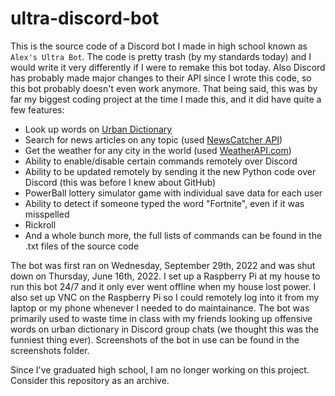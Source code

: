 # ultra-discord-bot

This is the source code of a Discord bot I made in high school known as ```Alex's Ultra Bot```. The code is pretty trash (by my standards today) and I would write it very differently if I were to remake this bot today. Also Discord has probably made major changes to their API since I wrote this code, so this bot probably doesn't even work anymore. That being said, this was by far my biggest coding project at the time I made this, and it did have quite a few features:

- Look up words on [Urban Dictionary](https://www.urbandictionary.com/)
- Search for news articles on any topic (used [NewsCatcher API](https://www.newscatcherapi.com/))
- Get the weather for any city in the world (used [WeatherAPI.com](https://www.weatherapi.com/))
- Ability to enable/disable certain commands remotely over Discord
- Ability to be updated remotely by sending it the new Python code over Discord (this was before I knew about GitHub)
- PowerBall lottery simulator game with individual save data for each user
- Ability to detect if someone typed the word "Fortnite", even if it was misspelled
- Rickroll
- And a whole bunch more, the full lists of commands can be found in the .txt files of the source code

The bot was first ran on Wednesday, September 29th, 2022 and was shut down on Thursday, June 16th, 2022. I set up a Raspberry Pi at my house to run this bot 24/7 and it only ever went offline when my house lost power. I also set up VNC on the Raspberry Pi so I could remotely log into it from my laptop or my phone whenever I needed to do maintainance. The bot was primarily used to waste time in class with my friends looking up offensive words on urban dictionary in Discord group chats (we thought this was the funniest thing ever). Screenshots of the bot in use can be found in the screenshots folder.

Since I've graduated high school, I am no longer working on this project. Consider this repository as an archive.
